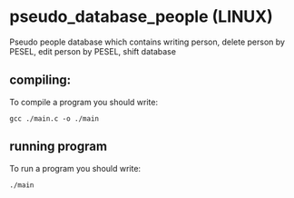 # pseudo_database_people (LINUX)
Pseudo people database which contains writing person, delete person by PESEL, edit person by PESEL, shift database 
## compiling:
To compile a program you should write:
```
gcc ./main.c -o ./main
```
## running program
To run a program you should write:
```
./main
```

